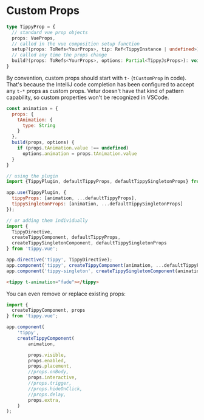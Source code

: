 # Custom Props

```ts
type TippyProp = {
  // standard vue prop objects
  props: VueProps,
  // called in the vue composition setup function
  setup?(props: ToRefs<YourProps>, tip: Ref<TippyInstance | undefined>): void
  // called any time the props change
  build?(props: ToRefs<YourProps>, options: Partial<TippyJsProps>): void
}
```

By convention, custom props should start with `t-` (`tCustomProp` in code). That's because the IntelliJ code completion 
has been configured to accept any `t-*` props as custom props. Vetur doesn't have that kind of pattern capability, so
custom properties won't be recognized in VSCode.
```js
const animation = {
  props: {
    tAnimation: {
      type: String
    }
  },
  build(props, options) {
    if (props.tAnimation.value !== undefined)
      options.animation = props.tAnimation.value
  }
}
```
```js
// using the plugin
import {TippyPlugin, defaultTippyProps, defaultTippySingletonProps} from 'tippy.vue';

app.use(TippyPlugin, {
  tippyProps: [animation, ...defaultTippyProps],
  tippySingletonProps: [animation, ...defaultTippySingletonProps]
});

// or adding them individually
import {
  TippyDirective,
  createTippyComponent, defaultTippyProps,
  createTippySingletonComponent, defaultTippySingletonProps
} from 'tippy.vue';

app.directive('tippy', TippyDirective);
app.component('tippy', createTippyComponent(animation, ...defaultTippyProps));
app.component('tippy-singleton', createTippySingletonComponent(animation, ...defaultTippySingletonProps));
```
```html
<tippy t-animation="fade"></tippy>
```

You can even remove or replace existing props:
```js
import {
  createTippyComponent, props
} from 'tippy.vue';

app.component(
    'tippy',
    createTippyComponent(
        animation,

        props.visible,
        props.enabled,
        props.placement,
        //props.onBody,
        props.interactive,
        //props.trigger,
        //props.hideOnClick,
        //props.delay,
        props.extra,
    )
);
```
